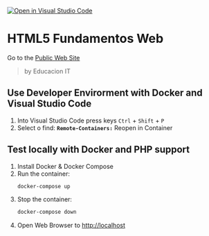[![Open in Visual Studio Code](https://open.vscode.dev/badges/open-in-vscode.svg)](https://open.vscode.dev/ChristianGrimberg/html5-web-fundamentals)
# HTML5 Fundamentos Web
Go to the [Public Web Site](https://christiangrimberg.github.io/html5-web-fundamentals/)
> by Educacion IT
## Use Developer Envirorment with Docker and Visual Studio Code
1. Into Visual Studio Code press keys `Ctrl` + `Shift` + `P`
1. Select o find: __`Remote-Containers:`__ Reopen in Container
## Test locally with Docker and PHP support
1. Install Docker & Docker Compose
1. Run the container:
    ```bash
    docker-compose up
    ```
1. Stop the container:
    ```bash
    docker-compose down
    ```
1. Open Web Browser to [http://localhost](http://127.0.0.1)